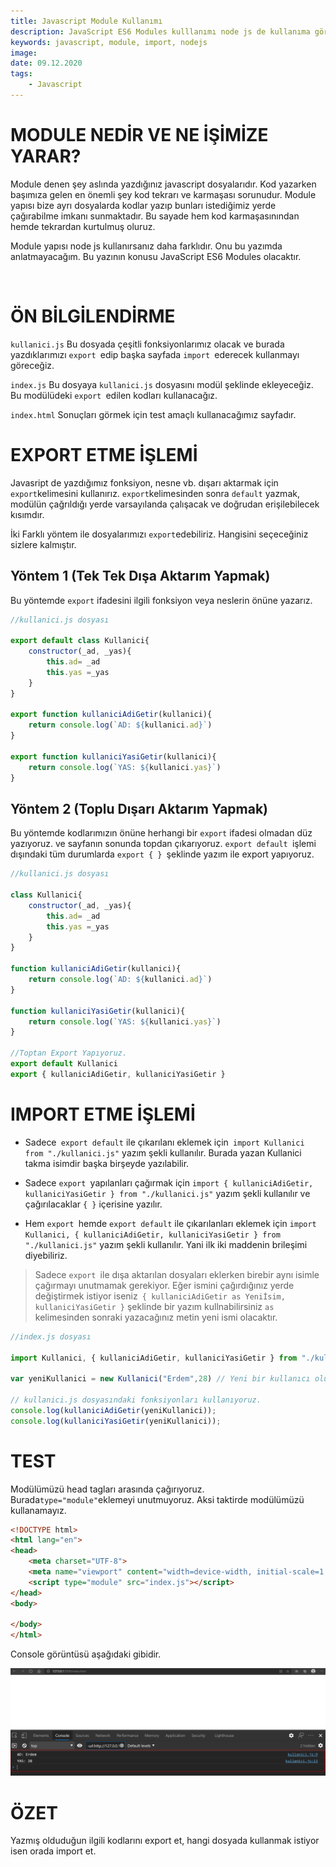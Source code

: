 ```yaml
---
title: Javascript Module Kullanımı
description: JavaScript ES6 Modules kulllanımı node js de kullanıma göre biraz farklıdır buna değindik.
keywords: javascript, module, import, nodejs
image: 
date: 09.12.2020
tags:
    - Javascript
---
```


# MODULE NEDİR VE NE İŞİMİZE YARAR?

Module denen şey aslında yazdığınız javascript dosyalarıdır. Kod yazarken başımıza gelen en önemli şey kod tekrarı ve karmaşası sorunudur. Module yapısı bize ayrı dosyalarda kodlar yazıp bunları istediğimiz yerde çağırabilme imkanı sunmaktadır. Bu sayade hem kod karmaşasınından hemde tekrardan kurtulmuş oluruz.

Module yapısı node js kullanırsanız daha farklıdır. Onu bu yazımda anlatmayacağım. Bu yazının konusu JavaScript ES6 Modules olacaktır.

 

# ÖN BİLGİLENDİRME

`kullanici.js` Bu dosyada çeşitli fonksiyonlarımız olacak ve burada yazdıklarımızı `export `edip başka sayfada `import `ederecek kullanmayı göreceğiz. 

`index.js` Bu dosyaya `kullanici.js` dosyasını modül şeklinde ekleyeceğiz. Bu modülüdeki `export `edilen kodları kullanacağız.

`index.html` Sonuçları görmek için test amaçlı kullanacağımız sayfadır.

# EXPORT ETME İŞLEMİ

Javasript de yazdığımız fonksiyon, nesne vb. dışarı aktarmak için `export`kelimesini kullanırız. `export`kelimesinden sonra `default` yazmak, modülün çağrıldığı yerde varsayılanda çalışacak ve doğrudan erişilebilecek kısımdır.

İki Farklı yöntem ile dosyalarımızı `export`edebiliriz. Hangisini seçeceğiniz sizlere kalmıştır.

## Yöntem 1 (Tek Tek Dışa Aktarım Yapmak)

Bu yöntemde `export` ifadesini ilgili fonksiyon veya neslerin önüne yazarız.

```javascript
//kullanici.js dosyası

export default class Kullanici{
    constructor(_ad, _yas){
        this.ad= _ad
        this.yas =_yas
    }
}

export function kullaniciAdiGetir(kullanici){
    return console.log(`AD: ${kullanici.ad}`)
}

export function kullaniciYasiGetir(kullanici){
    return console.log(`YAS: ${kullanici.yas}`)
}
```

## Yöntem 2 (Toplu Dışarı Aktarım Yapmak)

Bu yöntemde kodlarımızın önüne herhangi bir `export` ifadesi olmadan düz yazıyoruz. ve sayfanın sonunda topdan çıkarıyoruz. `export default `işlemi dışındaki tüm durumlarda `export { } `şeklinde yazım ile export yapıyoruz. 

```javascript
//kullanici.js dosyası

class Kullanici{
    constructor(_ad, _yas){
        this.ad= _ad
        this.yas =_yas
    }
}

function kullaniciAdiGetir(kullanici){
    return console.log(`AD: ${kullanici.ad}`)
}

function kullaniciYasiGetir(kullanici){
    return console.log(`YAS: ${kullanici.yas}`)
}

//Toptan Export Yapıyoruz.
export default Kullanici
export { kullaniciAdiGetir, kullaniciYasiGetir }
```

# IMPORT ETME İŞLEMİ

- Sadece` export default` ile çıkarılanı eklemek için` import Kullanici from "./kullanici.js"` yazım şekli kullanılır. Burada yazan Kullanici takma isimdir başka birşeyde yazılabilir.

- Sadece `export `yapılanları çağırmak için `import { kullaniciAdiGetir, kullaniciYasiGetir } from "./kullanici.js"` yazım şekli kullanılır ve çağırılacaklar `{ }` içerisine yazılır.

- Hem `export `hemde `export default` ile çıkarılanları eklemek için `import Kullanici, { kullaniciAdiGetir, kullaniciYasiGetir } from "./kullanici.js"` yazım şekli kullanılır. Yani ilk iki maddenin brileşimi diyebiliriz.

> Sadece `export `ile dışa aktarılan dosyaları eklerken birebir aynı isimle çağırmayı unutmamak gerekiyor. Eğer ismini çağırdığınız yerde değiştirmek istiyor iseniz` { kullaniciAdiGetir as Yeniİsim, kullaniciYasiGetir }` şeklinde bir yazım kullnabilirsiniz `as `kelimesinden sonraki yazacağınız metin yeni ismi olacaktır.

```javascript
//index.js dosyası

import Kullanici, { kullaniciAdiGetir, kullaniciYasiGetir } from "./kullanici.js"

var yeniKullanici = new Kullanici("Erdem",28) // Yeni bir kullanıcı oluşturduk.

// kullanici.js dosyasındaki fonksiyonları kullanıyoruz.
console.log(kullaniciAdiGetir(yeniKullanici)); 
console.log(kullaniciYasiGetir(yeniKullanici));
```

# TEST

Modülümüzü head tagları arasında çağırıyoruz. Burada` type="module" `eklemeyi unutmuyoruz. Aksi taktirde modülümüzü kullanamayız.

```html
<!DOCTYPE html>
<html lang="en">
<head>
    <meta charset="UTF-8">
    <meta name="viewport" content="width=device-width, initial-scale=1.0">
    <script type="module" src="index.js"></script>
</head>
<body>

</body>
</html>
```

Console görüntüsü aşağıdaki gibidir.

![](/blog/module_log.png)

# ÖZET

Yazmış olduduğun ilgili kodlarını export et, hangi dosyada kullanmak istiyor isen orada import et.

